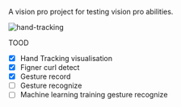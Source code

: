 A vision pro project for testing vision pro abilities.

![hand-tracking](./extra/hand-tracking.gif)



TOOD
- [x] Hand Tracking visualisation
- [x] Figner curl detect
- [x] Gesture record
- [ ] Gesture recognize
- [ ] Machine learning training gesture recognize

